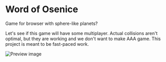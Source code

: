 # Word of Osenice
Game for browser with sphere-like planets?

Let's see if this game will have some multiplayer. Actual collisions aren't optimal, but they are working and we don't want to make AAA game. This project is meant to be fast-paced work.

![Preview image](https://github.com/herovis/world-of-osenice/blob/master/preview.png?raw=true)
